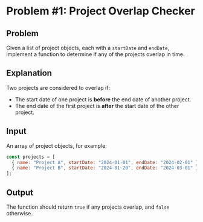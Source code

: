 # Problem #1: Project Overlap Checker

## Problem

Given a list of project objects, each with a `startDate` and `endDate`, implement a function to determine if any of the projects overlap in time.

## Explanation

Two projects are considered to overlap if:

- The start date of one project is **before** the end date of another project.
- The end date of the first project is **after** the start date of the other project.

## Input

An array of project objects, for example:

```js
const projects = [
  { name: "Project A", startDate: "2024-01-01", endDate: "2024-02-01" },
  { name: "Project B", startDate: "2024-01-20", endDate: "2024-03-01" },
];
```

## Output

The function should return `true` if any projects overlap, and `false` otherwise.
